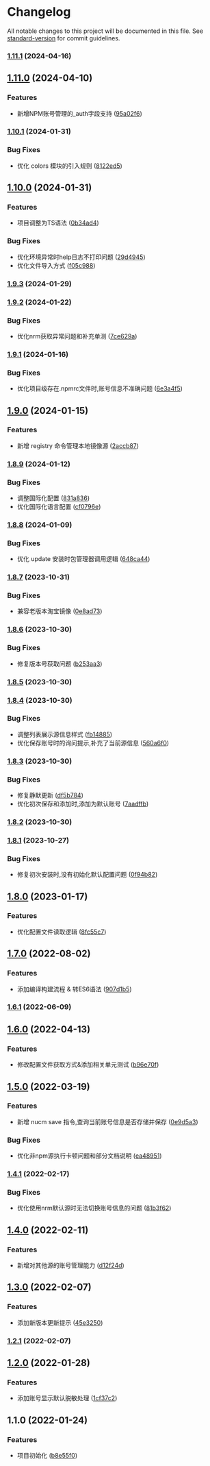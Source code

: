 # Changelog

All notable changes to this project will be documented in this file. See [standard-version](https://github.com/conventional-changelog/standard-version) for commit guidelines.

### [1.11.1](https://github.com/beezen/nucm/compare/v1.11.0...v1.11.1) (2024-04-16)

## [1.11.0](https://github.com/beezen/nucm/compare/v1.10.1...v1.11.0) (2024-04-10)


### Features

* 新增NPM账号管理的_auth字段支持 ([95a02f6](https://github.com/beezen/nucm/commit/95a02f6adbdfc6f24f1ebaf4c98e110a779d535c))

### [1.10.1](https://github.com/beezen/nucm/compare/v1.10.0...v1.10.1) (2024-01-31)


### Bug Fixes

* 优化 colors 模块的引入规则 ([8122ed5](https://github.com/beezen/nucm/commit/8122ed5d4f1df8cb101407c92051bfdc904e218e))

## [1.10.0](https://github.com/beezen/nucm/compare/v1.9.3...v1.10.0) (2024-01-31)


### Features

* 项目调整为TS语法 ([0b34ad4](https://github.com/beezen/nucm/commit/0b34ad42b43bc5b61ff1e34abb01df0bb146b466))


### Bug Fixes

* 优化环境异常时help日志不打印问题 ([29d4945](https://github.com/beezen/nucm/commit/29d4945db37e4015bb80c1f902f2ba89bb1802f5))
* 优化文件导入方式 ([f05c988](https://github.com/beezen/nucm/commit/f05c988a5f9d574bc79a5c3ce95ae96f4a51aaeb))

### [1.9.3](https://github.com/beezen/nucm/compare/v1.9.2...v1.9.3) (2024-01-29)

### [1.9.2](https://github.com/beezen/nucm/compare/v1.9.1...v1.9.2) (2024-01-22)


### Bug Fixes

* 优化nrm获取异常问题和补充单测 ([7ce629a](https://github.com/beezen/nucm/commit/7ce629a1fe6c1df59cb010a8ccf5dc292d04d539))

### [1.9.1](https://github.com/beezen/nucm/compare/v1.9.0...v1.9.1) (2024-01-16)


### Bug Fixes

* 优化项目级存在.npmrc文件时,账号信息不准确问题 ([6e3a4f5](https://github.com/beezen/nucm/commit/6e3a4f5d571f21292b547a2144448876d635f5d5))

## [1.9.0](https://github.com/beezen/nucm/compare/v1.8.9...v1.9.0) (2024-01-15)


### Features

* 新增 registry 命令管理本地镜像源 ([2accb87](https://github.com/beezen/nucm/commit/2accb873083e5e815d462dffbd2ada6d5fbf5227))

### [1.8.9](https://github.com/beezen/nucm/compare/v1.8.8...v1.8.9) (2024-01-12)


### Bug Fixes

* 调整国际化配置 ([831a836](https://github.com/beezen/nucm/commit/831a836479fe338d7abadd3485134abf43e87bab))
* 优化国际化语言配置 ([cf0796e](https://github.com/beezen/nucm/commit/cf0796ed42a76ae96bd611ec7809ad2df2e5b6f8))

### [1.8.8](https://github.com/beezen/nucm/compare/v1.8.7...v1.8.8) (2024-01-09)


### Bug Fixes

* 优化 update 安装时包管理器调用逻辑 ([648ca44](https://github.com/beezen/nucm/commit/648ca4432a2f94ae7d690fc32f861279e82637ce))

### [1.8.7](https://github.com/beezen/nucm/compare/v1.8.6...v1.8.7) (2023-10-31)


### Bug Fixes

* 兼容老版本淘宝镜像 ([0e8ad73](https://github.com/beezen/nucm/commit/0e8ad7346215d8a633227651b590f7bb2aa0a937))

### [1.8.6](https://github.com/beezen/nucm/compare/v1.8.5...v1.8.6) (2023-10-30)


### Bug Fixes

* 修复版本号获取问题 ([b253aa3](https://github.com/beezen/nucm/commit/b253aa3fa6f526a286b87ab81ed1b65f10e1cae3))

### [1.8.5](https://github.com/beezen/nucm/compare/v1.8.4...v1.8.5) (2023-10-30)

### [1.8.4](https://github.com/beezen/nucm/compare/v1.8.3...v1.8.4) (2023-10-30)


### Bug Fixes

* 调整列表展示源信息样式 ([fb14885](https://github.com/beezen/nucm/commit/fb14885cd7e214e7572f59a95d60522ced33a253))
* 优化保存账号时的询问提示,补充了当前源信息 ([560a6f0](https://github.com/beezen/nucm/commit/560a6f049e359c0c3b20164e6704e15ceaa46a5c))

### [1.8.3](https://github.com/beezen/nucm/compare/v1.8.2...v1.8.3) (2023-10-30)


### Bug Fixes

* 修复静默更新 ([df5b784](https://github.com/beezen/nucm/commit/df5b784d34e320b3a6c1f93934b9a5cc2b0ae5a6))
* 优化初次保存和添加时,添加为默认账号 ([7aadffb](https://github.com/beezen/nucm/commit/7aadffb6d5ab3b00541a45f6231ec96ea26cc59d))

### [1.8.2](https://github.com/beezen/nucm/compare/v1.8.1...v1.8.2) (2023-10-30)

### [1.8.1](https://github.com/beezen/nucm/compare/v1.8.0...v1.8.1) (2023-10-27)


### Bug Fixes

* 修复初次安装时,没有初始化默认配置问题 ([0f94b82](https://github.com/beezen/nucm/commit/0f94b823ac6a3999417cef54f10bcf53a8dfd55a))

## [1.8.0](https://github.com/beezen/nucm/compare/v1.7.0...v1.8.0) (2023-01-17)


### Features

* 优化配置文件读取逻辑 ([8fc55c7](https://github.com/beezen/nucm/commit/8fc55c7352050fc13abca1f19f662dc35d4f0316))

## [1.7.0](https://github.com/beezen/nucm/compare/v1.6.1...v1.7.0) (2022-08-02)


### Features

* 添加编译构建流程 & 转ES6语法 ([907d1b5](https://github.com/beezen/nucm/commit/907d1b5efdd16efe1bcae4501da0302ebc0145d7))

### [1.6.1](https://github.com/beezen/nucm/compare/v1.6.0...v1.6.1) (2022-06-09)

## [1.6.0](https://github.com/beezen/nucm/compare/v1.5.0...v1.6.0) (2022-04-13)


### Features

* 修改配置文件获取方式&添加相关单元测试 ([b96e70f](https://github.com/beezen/nucm/commit/b96e70f10368ed96401237d3b6c249450e47637d))

## [1.5.0](https://github.com/beezen/nucm/compare/v1.4.1...v1.5.0) (2022-03-19)


### Features

* 新增 nucm save 指令,查询当前账号信息是否存储并保存 ([0e9d5a3](https://github.com/beezen/nucm/commit/0e9d5a3caa48524f6b50ee2ee0d14998e960cb2f))


### Bug Fixes

* 优化非npm源执行卡顿问题和部分文档说明 ([ea48951](https://github.com/beezen/nucm/commit/ea4895114324ab4183ad86ed800d1571d8d9638f))

### [1.4.1](https://github.com/beezen/nucm/compare/v1.4.0...v1.4.1) (2022-02-17)


### Bug Fixes

* 优化使用nrm默认源时无法切换账号信息的问题 ([81b3f62](https://github.com/beezen/nucm/commit/81b3f62afba977c313fbb7446769a7d3cfc1c6d1))

## [1.4.0](https://github.com/beezen/nucm/compare/v1.3.0...v1.4.0) (2022-02-11)


### Features

* 新增对其他源的账号管理能力 ([d12f24d](https://github.com/beezen/nucm/commit/d12f24dceacda716b13402cc33cdd7dccbef8ba3))

## [1.3.0](https://github.com/beezen/nucm/compare/v1.2.1...v1.3.0) (2022-02-07)


### Features

* 添加新版本更新提示 ([45e3250](https://github.com/beezen/nucm/commit/45e32507e25dd911ddaaaab08d6dc0c4ce8e235b))

### [1.2.1](https://github.com/beezen/nucm/compare/v1.2.0...v1.2.1) (2022-02-07)

## [1.2.0](https://github.com/beezen/nucm/compare/v1.1.0...v1.2.0) (2022-01-28)


### Features

* 添加账号显示默认脱敏处理 ([1cf37c2](https://github.com/beezen/nucm/commit/1cf37c2e41bab21f73a5b28d08ceb593ba576043))

## 1.1.0 (2022-01-24)


### Features

* 项目初始化 ([b8e55f0](https://github.com/beezen/nucm/commit/b8e55f0b727678b8d7d00db58cd4bfa4db126a8c))
